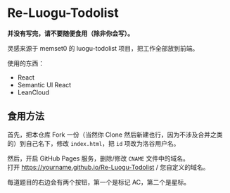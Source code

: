 # Re-Luogu-Todolist

**并没有写完，请不要随便食用（除非你会写）。**

灵感来源于 memset0 的 luogu-todolist 项目，把工作全部放到前端。

使用的东西：
- React
- Semantic UI React
- LeanCloud

## 食用方法

首先，把本仓库 Fork 一份（当然你 Clone 然后新建也行，因为不涉及合并之类的）到自己名下，修改 `index.html`，把 `id` 项改为洛谷用户名。

然后，开启 GitHub Pages 服务，删除/修改 `CNAME` 文件中的域名。  
打开 https://yourname.github.io/Re-Luogu-Todolist / 您自定义的域名。

每道题目的右边会有两个按钮，第一个是标记 AC，第二个是星标。
